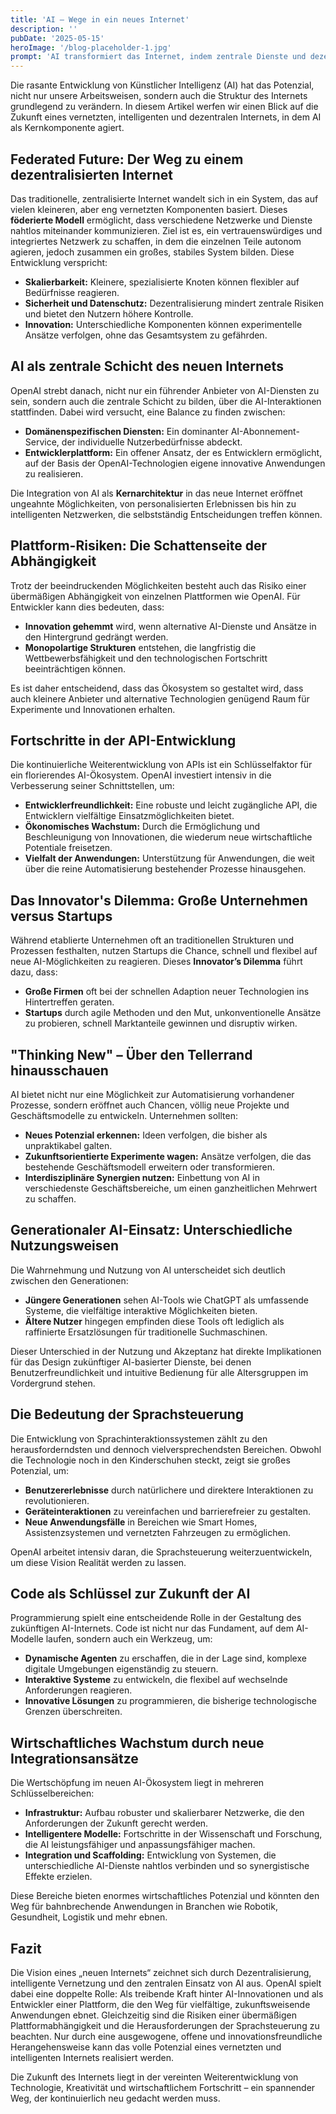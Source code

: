 ```yaml
---
title: 'AI – Wege in ein neues Internet'
description: ''
pubDate: '2025-05-15'
heroImage: '/blog-placeholder-1.jpg'
prompt: 'AI transformiert das Internet, indem zentrale Dienste und dezentrale Innovationen miteinander verknüpft werden zu einem föderierten, dezentralisierten Netzwerk.'
---
```


Die rasante Entwicklung von Künstlicher Intelligenz (AI) hat das Potenzial, nicht nur unsere Arbeitsweisen, sondern auch die Struktur des Internets grundlegend zu verändern. In diesem Artikel werfen wir einen Blick auf die Zukunft eines vernetzten, intelligenten und dezentralen Internets, in dem AI als Kernkomponente agiert.

## Federated Future: Der Weg zu einem dezentralisierten Internet

Das traditionelle, zentralisierte Internet wandelt sich in ein System, das auf vielen kleineren, aber eng vernetzten Komponenten basiert. Dieses **föderierte Modell** ermöglicht, dass verschiedene Netzwerke und Dienste nahtlos miteinander kommunizieren. Ziel ist es, ein vertrauenswürdiges und integriertes Netzwerk zu schaffen, in dem die einzelnen Teile autonom agieren, jedoch zusammen ein großes, stabiles System bilden. Diese Entwicklung verspricht:

- **Skalierbarkeit:** Kleinere, spezialisierte Knoten können flexibler auf Bedürfnisse reagieren.
- **Sicherheit und Datenschutz:** Dezentralisierung mindert zentrale Risiken und bietet den Nutzern höhere Kontrolle.
- **Innovation:** Unterschiedliche Komponenten können experimentelle Ansätze verfolgen, ohne das Gesamtsystem zu gefährden.

## AI als zentrale Schicht des neuen Internets

OpenAI strebt danach, nicht nur ein führender Anbieter von AI-Diensten zu sein, sondern auch die zentrale Schicht zu bilden, über die AI-Interaktionen stattfinden. Dabei wird versucht, eine Balance zu finden zwischen:

- **Domänenspezifischen Diensten:** Ein dominanter AI-Abonnement-Service, der individuelle Nutzerbedürfnisse abdeckt.
- **Entwicklerplattform:** Ein offener Ansatz, der es Entwicklern ermöglicht, auf der Basis der OpenAI-Technologien eigene innovative Anwendungen zu realisieren.

Die Integration von AI als **Kernarchitektur** in das neue Internet eröffnet ungeahnte Möglichkeiten, von personalisierten Erlebnissen bis hin zu intelligenten Netzwerken, die selbstständig Entscheidungen treffen können.

## Plattform-Risiken: Die Schattenseite der Abhängigkeit

Trotz der beeindruckenden Möglichkeiten besteht auch das Risiko einer übermäßigen Abhängigkeit von einzelnen Plattformen wie OpenAI. Für Entwickler kann dies bedeuten, dass:

- **Innovation gehemmt** wird, wenn alternative AI-Dienste und Ansätze in den Hintergrund gedrängt werden.
- **Monopolartige Strukturen** entstehen, die langfristig die Wettbewerbsfähigkeit und den technologischen Fortschritt beeinträchtigen können.

Es ist daher entscheidend, dass das Ökosystem so gestaltet wird, dass auch kleinere Anbieter und alternative Technologien genügend Raum für Experimente und Innovationen erhalten.

## Fortschritte in der API-Entwicklung

Die kontinuierliche Weiterentwicklung von APIs ist ein Schlüsselfaktor für ein florierendes AI-Ökosystem. OpenAI investiert intensiv in die Verbesserung seiner Schnittstellen, um:

- **Entwicklerfreundlichkeit:** Eine robuste und leicht zugängliche API, die Entwicklern vielfältige Einsatzmöglichkeiten bietet.
- **Ökonomisches Wachstum:** Durch die Ermöglichung und Beschleunigung von Innovationen, die wiederum neue wirtschaftliche Potentiale freisetzen.
- **Vielfalt der Anwendungen:** Unterstützung für Anwendungen, die weit über die reine Automatisierung bestehender Prozesse hinausgehen.

## Das Innovator's Dilemma: Große Unternehmen versus Startups

Während etablierte Unternehmen oft an traditionellen Strukturen und Prozessen festhalten, nutzen Startups die Chance, schnell und flexibel auf neue AI-Möglichkeiten zu reagieren. Dieses **Innovator’s Dilemma** führt dazu, dass:

- **Große Firmen** oft bei der schnellen Adaption neuer Technologien ins Hintertreffen geraten.
- **Startups** durch agile Methoden und den Mut, unkonventionelle Ansätze zu probieren, schnell Marktanteile gewinnen und disruptiv wirken.

## "Thinking New" – Über den Tellerrand hinausschauen

AI bietet nicht nur eine Möglichkeit zur Automatisierung vorhandener Prozesse, sondern eröffnet auch Chancen, völlig neue Projekte und Geschäftsmodelle zu entwickeln. Unternehmen sollten:

- **Neues Potenzial erkennen:** Ideen verfolgen, die bisher als unpraktikabel galten.
- **Zukunftsorientierte Experimente wagen:** Ansätze verfolgen, die das bestehende Geschäftsmodell erweitern oder transformieren.
- **Interdisziplinäre Synergien nutzen:** Einbettung von AI in verschiedenste Geschäftsbereiche, um einen ganzheitlichen Mehrwert zu schaffen.

## Generationaler AI-Einsatz: Unterschiedliche Nutzungsweisen

Die Wahrnehmung und Nutzung von AI unterscheidet sich deutlich zwischen den Generationen:

- **Jüngere Generationen** sehen AI-Tools wie ChatGPT als umfassende Systeme, die vielfältige interaktive Möglichkeiten bieten.
- **Ältere Nutzer** hingegen empfinden diese Tools oft lediglich als raffinierte Ersatzlösungen für traditionelle Suchmaschinen.

Dieser Unterschied in der Nutzung und Akzeptanz hat direkte Implikationen für das Design zukünftiger AI-basierter Dienste, bei denen Benutzerfreundlichkeit und intuitive Bedienung für alle Altersgruppen im Vordergrund stehen.

## Die Bedeutung der Sprachsteuerung

Die Entwicklung von Sprachinteraktionssystemen zählt zu den herausforderndsten und dennoch vielversprechendsten Bereichen. Obwohl die Technologie noch in den Kinderschuhen steckt, zeigt sie großes Potenzial, um:

- **Benutzererlebnisse** durch natürlichere und direktere Interaktionen zu revolutionieren.
- **Geräteinteraktionen** zu vereinfachen und barrierefreier zu gestalten.
- **Neue Anwendungsfälle** in Bereichen wie Smart Homes, Assistenzsystemen und vernetzten Fahrzeugen zu ermöglichen.

OpenAI arbeitet intensiv daran, die Sprachsteuerung weiterzuentwickeln, um diese Vision Realität werden zu lassen.

## Code als Schlüssel zur Zukunft der AI

Programmierung spielt eine entscheidende Rolle in der Gestaltung des zukünftigen AI-Internets. Code ist nicht nur das Fundament, auf dem AI-Modelle laufen, sondern auch ein Werkzeug, um:

- **Dynamische Agenten** zu erschaffen, die in der Lage sind, komplexe digitale Umgebungen eigenständig zu steuern.
- **Interaktive Systeme** zu entwickeln, die flexibel auf wechselnde Anforderungen reagieren.
- **Innovative Lösungen** zu programmieren, die bisherige technologische Grenzen überschreiten.

## Wirtschaftliches Wachstum durch neue Integrationsansätze

Die Wertschöpfung im neuen AI-Ökosystem liegt in mehreren Schlüsselbereichen:

- **Infrastruktur:** Aufbau robuster und skalierbarer Netzwerke, die den Anforderungen der Zukunft gerecht werden.
- **Intelligentere Modelle:** Fortschritte in der Wissenschaft und Forschung, die AI leistungsfähiger und anpassungsfähiger machen.
- **Integration und Scaffolding:** Entwicklung von Systemen, die unterschiedliche AI-Dienste nahtlos verbinden und so synergistische Effekte erzielen.

Diese Bereiche bieten enormes wirtschaftliches Potenzial und könnten den Weg für bahnbrechende Anwendungen in Branchen wie Robotik, Gesundheit, Logistik und mehr ebnen.

## Fazit

Die Vision eines „neuen Internets“ zeichnet sich durch Dezentralisierung, intelligente Vernetzung und den zentralen Einsatz von AI aus. OpenAI spielt dabei eine doppelte Rolle: Als treibende Kraft hinter AI-Innovationen und als Entwickler einer Plattform, die den Weg für vielfältige, zukunftsweisende Anwendungen ebnet. Gleichzeitig sind die Risiken einer übermäßigen Plattformabhängigkeit und die Herausforderungen der Sprachsteuerung zu beachten. Nur durch eine ausgewogene, offene und innovationsfreundliche Herangehensweise kann das volle Potenzial eines vernetzten und intelligenten Internets realisiert werden.

Die Zukunft des Internets liegt in der vereinten Weiterentwicklung von Technologie, Kreativität und wirtschaftlichem Fortschritt – ein spannender Weg, der kontinuierlich neu gedacht werden muss.
